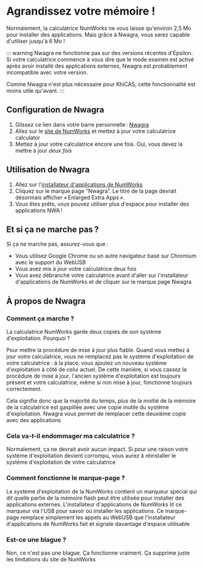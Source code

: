 # Agrandissez votre mémoire !

Normalement, la calculatrice NumWorks ne vous laisse qu'environ 2,5 Mo pour
installer des applications. Mais grâce à Nwagra, vous serez capable d'utiliser
jusqu'à 6 Mo !

::: warning
Nwagra ne fonctionne pas sur des versions récentes d'Epsilon. Si votre
calculatrice commence à vous dire que le mode examen est activé après avoir
installé des applications externes, Nwagra est probablement incompatible avec
votre version.

Comme Nwagra n'est plus nécessaire pour KhiCAS, cette fonctionnalité est moins
utile qu'avant.
:::

## Configuration de Nwagra

1. Glissez ce lien dans votre barre personnelle :
   <!-- TODO: Try to see if we can use a markdown link here -->
   <a href="javascript:(function()%7B!function()%7Blet%20t%3Ddocument.createElement(%22script%22)%3Bt.type%3D%22text%2Fjavascript%22%2Ct.src%3D%22https%3A%2F%2Fyaya-cout.github.io%2FNwagyu%2Fnwagra.min.js%22%2Cdocument.head.appendChild(t)%7D()%3B%7D)()%3B">Nwagra</a>
2. Allez sur le [site de NumWorks](https://my.numworks.com/devices/upgrade) et
   mettez à jour votre calculatrice
   calculator
3. Mettez à jour votre calculatrice encore une fois. Oui, vous devez la mettre à jour *deux fois*

## Utilisation de Nwagra

1. Allez sur l'[installateur d'applications de NumWorks](https://my.numworks.com/apps)
2. Cliquez sur le marque page “Nwagra”. Le titre de la page devrait désormais afficher « Enlarged Extra Apps ».
3. Vous êtes prêts, vous pouvez utiliser plus d'espace pour installer des applications NWA !

## Et si ça ne marche pas ?

Si ça ne marche pas, assurez-vous que :

- Vous utilisez Google Chrome ou un autre navigateur basé sur Chromium avec le
  support du WebUSB
- Vous avez mis à jour votre calculatrice deux fois
- Vous avez débranché votre calculatrice avant d'aller sur l'installateur
  d'applications de NumWorks et de cliquer sur le marque page Nwagra

## À propos de Nwagra

### Comment ça marche ?

La calculatrice NumWorks garde deux copies de son système d'exploitation.
Pourquoi ?

Pour mettre la procédure de mise à jour plus fiable. Quand vous mettez à jour
votre calculatrice, vous ne remplacez pas le système d'exploitation de votre
calculatrice : à la place, vous ajoutez un nouveau système d'exploitation à côté
de celui actuel. De cette manière, si vous cassez la procédure de mise à jour,
l'ancien système d'exploitation est toujours présent et votre calculatrice, même
si non mise à jour, fonctionne toujours correctement.

Cela signifie donc que la majorité du temps, plus de la moitié de la mémoire de
la calculatrice est gaspillée avec une copie inutile du système d'exploitation.
Nwagra vous permet de remplacer cette deuxième copie avec des applications

### Cela va-t-il endommager ma calculatrice ?

Normalement, ça ne devrait avoir aucun impact. Si pour une raison votre système
d'exploitation devient corrompu, vous aurez à réinstaller le système
d'exploitation de votre calculatrice

### Comment fonctionne le marque-page ?

Le système d'exploitation de la NumWorks contient un marqueur spécial qui dit
quelle partie de la mémoire flash peut être utilisée pour installer des
applications externes. L'installateur d'applications de NumWorks lit ce marqueur
via l'USB pour savoir où installer les applications. Ce marque-page remplace
simplement les appels au WebUSB que l'installateur d'applications de NumWorks
fait et signale davantage d'espace utilisable

### Est-ce une blague ?

Non, ce n'est pas une blague. Ça fonctionne vraiment. Ça supprime juste les
limitations du site de NumWorks
